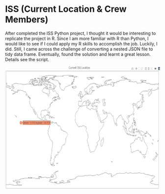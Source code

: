 # ISS (Current Location & Crew Members)
After completed the ISS Python project, I thought it would be interesting to replicate the project in R. Since I am more familiar with R than Python, I would like to see if I could apply my R skills to accomplish the job. Luckily, I did. Still, I came across the challenge of converting a nested JSON file to tidy data frame. Eventually, found the solution and learnt a great lesson. Details see the script.

<img src="Images/ISS_R.png" height ="400">
